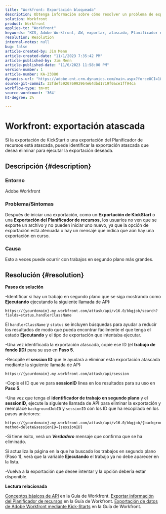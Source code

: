 ```yaml
---
title: "Workfront: Exportación bloqueada"
description: Obtenga información sobre cómo resolver un problema de exportación de Adobe Workfront atascado.
solution: Workfront
product: Workfront
applies-to: "Workfront"
keywords: "KCS, Adobe Workfront, AW, exportar, atascado, Planificador de recursos, Kick-start, API, Solución de problemas"
resolution: Resolution
internal-notes: null
bug: false
article-created-by: Jim Menn
article-created-date: "11/1/2023 7:35:42 PM"
article-published-by: Jim Menn
article-published-date: "11/6/2023 11:58:00 PM"
version-number: 1
article-number: KA-23080
dynamics-url: "https://adobe-ent.crm.dynamics.com/main.aspx?forceUCI=1&pagetype=entityrecord&etn=knowledgearticle&id=f76869d7-ed78-ee11-8179-6045bd006268"
source-git-commit: 32fdef592076992964e64dbd1719f0ace1ff94ca
workflow-type: tm+mt
source-wordcount: '364'
ht-degree: 2%

---
```


# Workfront: exportación atascada


Si la exportación de KickStart o una exportación del Planificador de recursos está atascada, puede identificar la exportación atascada que desea eliminar para ejecutar la exportación deseada.

## Descripción {#description}


### Entorno

Adobe Workfront



### Problema/Síntomas

Después de iniciar una exportación, como un <b>Exportación de KickStart</b> o una <b>Exportación del Planificador de recursos,</b> los usuarios no ven que se exporte un archivo y no pueden iniciar uno nuevo, ya que la opción de exportación está atenuada o hay un mensaje que indica que aún hay una exportación en curso.



### Causa

Esto a veces puede ocurrir con trabajos en segundo plano más grandes.


## Resolución {#resolution}


<b>Pasos de solución</b>



-Identificar si hay un trabajo en segundo plano que se siga mostrando como <b>Ejecutando</b> ejecutando la siguiente llamada de API:


```
https://{yourdomain}.my.workfront.com/attask/api/v16.0/bkgjob/search?fields=status,handlerClassName
```




El `handlerClassName` y `status` se incluyen búsquedas para ayudar a reducir los resultados de modo que pueda encontrar fácilmente el que tenga el estado <b>Ejecutando</b> y el tipo de exportación que intentaba ejecutar.

-Una vez identificada la exportación atascada, copie ese ID (el <b>trabajo de fondo (ID)</b> para su uso en <b>Paso 5</b>.

-Recopile el <b>session ID</b> que le ayudará a eliminar esta exportación atascada mediante la siguiente llamada de API:


```
https://{yourdomain}.my.workfront.com/attask/api/session
```




-Copie el ID que ve para <b>sessionID</b> línea en los resultados para su uso en <b>Paso 5</b>.

-Una vez que tenga el <b>identificador de trabajo en segundo plano</b> y el <b>sessionID</b>, ejecute la siguiente llamada de API para eliminar la exportación y reemplace `backgroundJobID` y `sessionID` con los ID que ha recopilado en los pasos anteriores:


```
https://{yourdomain}.my.workfront.com/attask/api/v16.0/bkgjob/{backgroundJobID}?method=delete&sessionID={sessionID}
```




-Si tiene éxito, verá un <b>*Verdadero</b>* mensaje que confirma que se ha eliminado.

Si actualiza la página en la que ha buscado los trabajos en segundo plano (Paso 1), verá que la variable <b>Ejecutando</b> el trabajo ya no debe aparecer en la lista.

-Vuelva a la exportación que desee intentar y la opción debería estar disponible.



<b>Lectura relacionada</b>

[Conceptos básicos de API](https://experienceleague.adobe.com/docs/workfront/using/adobe-workfront-api/api-general-information/api-basics.html) en la Guía de Workfront.
[Exportar información del Planificador de recursos](https://experienceleague.adobe.com/docs/workfront/using/manage-resources/resource-planning-in-adobe-workfront/export-resource-planner.html) en la Guía de Workfront.
[Exportación de datos de Adobe Workfront mediante Kick-Starts](https://experienceleague.adobe.com/docs/workfront/using/administration-and-setup/manage-wf/kick-starts/export-data-from-wf-via-kick-starts.html) en la Guía de Workfront.
